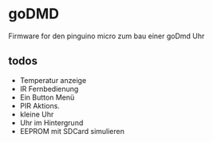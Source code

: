 # goDMD

Firmware for den pinguino micro zum bau einer goDmd Uhr

## todos
- Temperatur anzeige
- IR Fernbedienung
- Ein Button Menü
- PIR Aktions.
- kleine Uhr
- Uhr im Hintergrund
- EEPROM mit SDCard simulieren
